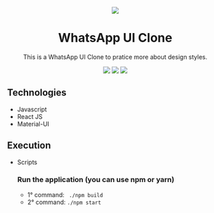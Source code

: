 <div align="center">

![](https://img.shields.io/badge/Status-Done-brightgreen)
</div>

<div align="center">

# WhatsApp UI Clone
This is a WhatsApp UI Clone to pratice more about design styles.

![](https://img.shields.io/badge/Autor-Welington%20Larsen-brightgreen)
![](https://img.shields.io/badge/Language-Javascript-brightgreen)
![](https://img.shields.io/badge/Framework-React-brightgreen)

</div> 

## Technologies
- Javascript
- React JS
- Material-UI

## Execution
- Scripts
  ### Run the application (you can use npm or yarn)
    - 1° command: ``` ./npm build```
    - 2° command: ```./npm start```
    
